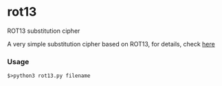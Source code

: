 # rot13
ROT13 substitution cipher 

A very simple substitution cipher based on ROT13, for details, check [here](https://en.wikipedia.org/wiki/ROT13)

### Usage

`$>python3 rot13.py filename`
